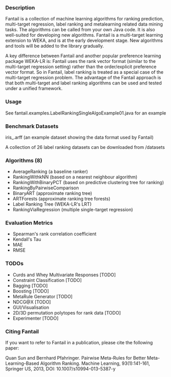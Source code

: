 ### Description

Fantail is a collection of machine learning algorithms for ranking prediction, multi-target regression, label ranking and metalearning related data mining tasks. The algorithms can be called from your own Java code. It is also well-suited for developing new algorithms. Fantail is a multi-target learning extension to WEKA, and is at the early development stage. New algorithms and tools will be added to the library gradually.

A key difference between Fantail and another popular preference learning package WEKA-LR is: Fantail uses the rank vector format (similar to the multi-target regression setting) rather than the order/explicit preference vector format. So in Fantail, label ranking is treated as a special case of the multi-target regression problem. The advantage of the Fantail approach is that both multi-target and label ranking algorithms can be used and tested under a unified framework.

### Usage

See fantail.examples.LabelRankingSingleAlgoExample01.java for an example

### Benchmark Datasets

iris_.arff (an example dataset showing the data format used by Fantail) 

A collection of 26 label ranking datasets can be downloaded from /datasets

### Algorithms (8)

* AverageRanking (a baseline ranker)
* RankingWithkNN (based on a nearest neighbour algorithm)
* RankingWithBinaryPCT (based on predictive clustering tree for ranking)
* RankingByPairwiseComparison
* BinaryART (approximate ranking tree)
* ARTForests (approximate ranking tree forests)
* Label Ranking Tree (WEKA-LR's LRT)
* RankingViaRegression (multiple single-target regression)

### Evaluation Metrics

* Spearman's rank correlation coefficient
* Kendall's Tau
* MAE
* RMSE

### TODOs

* Curds and Whey Multivariate Responses [TODO]
* Constraint Classification [TODO]
* Bagging [TODO]
* Boosting [TODO]
* MetaRule Generator [TODO]
* NDCG@X [TODO]
* GUI/Visualisation
* 2D/3D permutation polytopes for rank data [TODO]
* Experimenter [TODO]

### Citing Fantail

If you want to refer to Fantail in a publication, please cite the following paper: 

Quan Sun and Bernhard Pfahringer. Pairwise Meta-Rules for Better Meta-Learning-Based Algorithm Ranking. Machine Learning, 93(1):141-161, Springer US, 2013, DOI: 10.1007/s10994-013-5387-y
